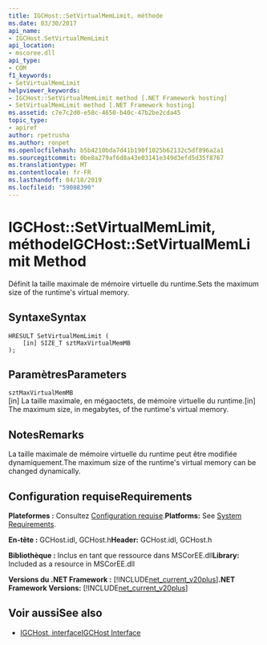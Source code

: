 ```yaml
---
title: IGCHost::SetVirtualMemLimit, méthode
ms.date: 03/30/2017
api_name:
- IGCHost.SetVirtualMemLimit
api_location:
- mscoree.dll
api_type:
- COM
f1_keywords:
- SetVirtualMemLimit
helpviewer_keywords:
- IGCHost::SetVirtualMemLimit method [.NET Framework hosting]
- SetVirtualMemLimit method [.NET Framework hosting]
ms.assetid: c7e7c2d0-e58c-4650-b40c-47b2be2cda45
topic_type:
- apiref
author: rpetrusha
ms.author: ronpet
ms.openlocfilehash: b5b4210bda7d41b190f1025b62132c5df896a2a1
ms.sourcegitcommit: 0be8a279af6d8a43e03141e349d3efd5d35f8767
ms.translationtype: MT
ms.contentlocale: fr-FR
ms.lasthandoff: 04/18/2019
ms.locfileid: "59088390"
---
```

# <a name="igchostsetvirtualmemlimit-method"></a><span data-ttu-id="94e8d-102">IGCHost::SetVirtualMemLimit, méthode</span><span class="sxs-lookup"><span data-stu-id="94e8d-102">IGCHost::SetVirtualMemLimit Method</span></span>
<span data-ttu-id="94e8d-103">Définit la taille maximale de mémoire virtuelle du runtime.</span><span class="sxs-lookup"><span data-stu-id="94e8d-103">Sets the maximum size of the runtime's virtual memory.</span></span>  
  
## <a name="syntax"></a><span data-ttu-id="94e8d-104">Syntaxe</span><span class="sxs-lookup"><span data-stu-id="94e8d-104">Syntax</span></span>  
  
```  
HRESULT SetVirtualMemLimit (  
    [in] SIZE_T sztMaxVirtualMemMB  
);  
```  
  
## <a name="parameters"></a><span data-ttu-id="94e8d-105">Paramètres</span><span class="sxs-lookup"><span data-stu-id="94e8d-105">Parameters</span></span>  
 `sztMaxVirtualMemMB`  
 <span data-ttu-id="94e8d-106">[in] La taille maximale, en mégaoctets, de mémoire virtuelle du runtime.</span><span class="sxs-lookup"><span data-stu-id="94e8d-106">[in] The maximum size, in megabytes, of the runtime's virtual memory.</span></span>  
  
## <a name="remarks"></a><span data-ttu-id="94e8d-107">Notes</span><span class="sxs-lookup"><span data-stu-id="94e8d-107">Remarks</span></span>  
 <span data-ttu-id="94e8d-108">La taille maximale de mémoire virtuelle du runtime peut être modifiée dynamiquement.</span><span class="sxs-lookup"><span data-stu-id="94e8d-108">The maximum size of the runtime's virtual memory can be changed dynamically.</span></span>  
  
## <a name="requirements"></a><span data-ttu-id="94e8d-109">Configuration requise</span><span class="sxs-lookup"><span data-stu-id="94e8d-109">Requirements</span></span>  
 <span data-ttu-id="94e8d-110">**Plateformes :** Consultez [Configuration requise](../../../../docs/framework/get-started/system-requirements.md).</span><span class="sxs-lookup"><span data-stu-id="94e8d-110">**Platforms:** See [System Requirements](../../../../docs/framework/get-started/system-requirements.md).</span></span>  
  
 <span data-ttu-id="94e8d-111">**En-tête :** GCHost.idl, GCHost.h</span><span class="sxs-lookup"><span data-stu-id="94e8d-111">**Header:** GCHost.idl, GCHost.h</span></span>  
  
 <span data-ttu-id="94e8d-112">**Bibliothèque :** Inclus en tant que ressource dans MSCorEE.dll</span><span class="sxs-lookup"><span data-stu-id="94e8d-112">**Library:** Included as a resource in MSCorEE.dll</span></span>  
  
 <span data-ttu-id="94e8d-113">**Versions du .NET Framework :** [!INCLUDE[net_current_v20plus](../../../../includes/net-current-v20plus-md.md)]</span><span class="sxs-lookup"><span data-stu-id="94e8d-113">**.NET Framework Versions:** [!INCLUDE[net_current_v20plus](../../../../includes/net-current-v20plus-md.md)]</span></span>  
  
## <a name="see-also"></a><span data-ttu-id="94e8d-114">Voir aussi</span><span class="sxs-lookup"><span data-stu-id="94e8d-114">See also</span></span>

- [<span data-ttu-id="94e8d-115">IGCHost, interface</span><span class="sxs-lookup"><span data-stu-id="94e8d-115">IGCHost Interface</span></span>](../../../../docs/framework/unmanaged-api/hosting/igchost-interface.md)
